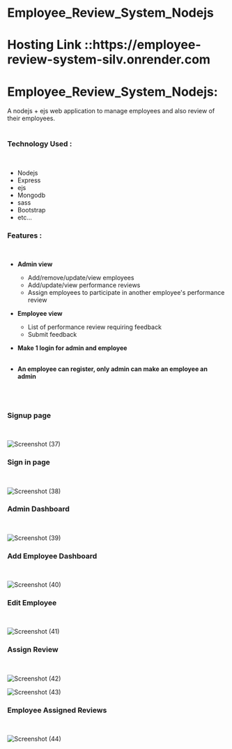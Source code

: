 # Employee_Review_System_Nodejs <br>


<h1>Hosting Link ::<b>https://employee-review-system-silv.onrender.com</b></h1>

<h1>Employee_Review_System_Nodejs:</h1>  A nodejs + ejs web application to manage employees and also review of their employees. <br><br>
<h3> Technology Used :</h3> <br>
<ul>
     <li>Nodejs</li>
     <li>Express</li>
     <li>ejs</li>
     <li>Mongodb</li>
     <li>sass</li>
     <li>Bootstrap</li>
     <li>etc...</li>
</ul>

<h3> Features :</h3> <br>
<ul><b><li>Admin view</li> </b>
    
   <ul>
     <li>Add/remove/update/view employees</li>
     <li> Add/update/view performance reviews</li>
     <li>Assign employees to participate in another employee's performance review</li>
   </ul> 
    
 <b><li>Employee view</li></b>
    <ul>
       <li>List of performance review requiring feedback</li>
       <li>Submit feedback</li>
      
  </ul>
 
<b><li>Make 1 login for admin and employee</li></b> <br>


<b><li> An employee can register, only admin can make an employee an admin</li></b>


</ul>
<br> <br>
<h3> Signup page</h3> <br>

![Screenshot (37)](https://github.com/kfaizan0496/Employee_Review_System_Nodejs/assets/113850768/c136ca6b-80a6-43b5-bf08-41d141b00ffe)

<h3> Sign in page</h3> <br>

![Screenshot (38)](https://github.com/kfaizan0496/Employee_Review_System_Nodejs/assets/113850768/2d8e0359-37f4-4df1-aa5c-4626faba2a6c)


<h3>Admin Dashboard</h3> <br>

![Screenshot (39)](https://github.com/kfaizan0496/Employee_Review_System_Nodejs/assets/113850768/e0834546-0219-44a0-8408-90b2d8bf482a)

<h3>Add Employee Dashboard</h3> <br>

![Screenshot (40)](https://github.com/kfaizan0496/Employee_Review_System_Nodejs/assets/113850768/4aa1674e-fb68-4b55-b59d-092822975d1c)

<h3>Edit Employee</h3> <br>


![Screenshot (41)](https://github.com/kfaizan0496/Employee_Review_System_Nodejs/assets/113850768/1c8af029-2a84-4fb2-a8e3-56fbf1eaaa97)

<h3>Assign Review</h3> <br>

![Screenshot (42)](https://github.com/kfaizan0496/Employee_Review_System_Nodejs/assets/113850768/6695f749-de69-4ce3-b422-e45cb5d75a5c)


![Screenshot (43)](https://github.com/kfaizan0496/Employee_Review_System_Nodejs/assets/113850768/1606ff56-4fbb-4119-a803-25eb41264b1c)

<h3>Employee Assigned Reviews</h3> <br>


![Screenshot (44)](https://github.com/kfaizan0496/Employee_Review_System_Nodejs/assets/113850768/8dcf7021-1e63-425c-8d0f-b159b8ceac74)



